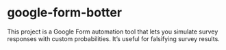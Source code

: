 # google-form-botter
This project is a Google Form automation tool that lets you simulate survey responses with custom probabilities. It’s useful for falsifying survey results.
